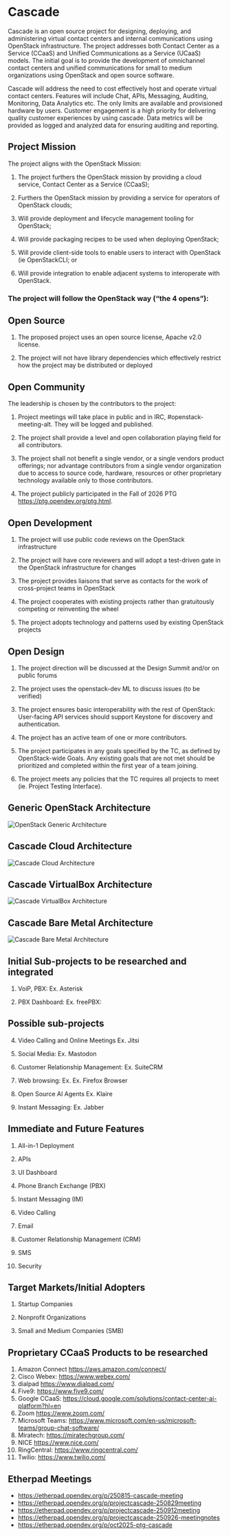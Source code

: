 # Cascade

Cascade is an open source project for designing, deploying, and administering virtual contact centers and internal communications using OpenStack infrastructure. The project addresses both Contact Center as a Service (CCaaS) and Unified Communications as a Service (UCaaS) models.
The initial goal is to provide the development of omnichannel contact centers and unified communications for small to medium organizations using OpenStack and open source software.

Cascade will address the need to cost effectively host and operate virtual contact centers. Features will include Chat, APIs, Messaging, Auditing, Monitoring, Data Analytics etc. 
The only limits are available and provisioned hardware by users.
Customer engagement is a high priority for delivering quality customer experiences by using cascade. Data metrics will be provided as logged and analyzed data for ensuring auditing and reporting.

## Project Mission

The project aligns with the OpenStack Mission:

1. The project furthers the OpenStack mission by providing a cloud service, Contact Center as a Service (CCaaS);

2. Furthers the OpenStack mission by providing a service for operators of OpenStack clouds;

3. Will provide deployment and lifecycle management tooling for OpenStack;

4. Will provide packaging recipes to be used when deploying OpenStack;

5. Will provide client-side tools to enable users to interact with OpenStack (ie OpenStackCLI; or

6. Will provide integration to enable adjacent systems to interoperate with OpenStack.

### The project will follow the OpenStack way (“the 4 opens”):

## Open Source

1. The proposed project uses an open source license, Apache v2.0 license.

2. The project will not have library dependencies which effectively restrict how the project may be distributed or deployed

## Open Community

The leadership is chosen by the contributors to the project:

1. Project meetings will take place in public and in IRC, #openstack-meeting-alt. They will be logged and published.

2. The project shall provide a level and open collaboration playing field for all contributors.
   
3. The project shall not benefit a single vendor, or a single vendors product offerings; nor advantage contributors from a single vendor organization due to access to source code, hardware, resources or other proprietary technology available only to those contributors.

4. The project publicly participated in the Fall of 2026 PTG https://ptg.opendev.org/ptg.html.

## Open Development

1. The project will use public code reviews on the OpenStack infrastructure

2. The project will have core reviewers and will adopt a test-driven gate in the OpenStack infrastructure for changes

3. The project provides liaisons that serve as contacts for the work of cross-project teams in OpenStack

4. The project cooperates with existing projects rather than gratuitously competing or reinventing the wheel

5. The project adopts technology and patterns used by existing OpenStack projects

## Open Design

1. The project direction will be discussed at the Design Summit and/or on public forums

2. The project uses the openstack-dev ML to discuss issues (to be verified)

3. The project ensures basic interoperability with the rest of OpenStack: User-facing API services should support Keystone for discovery and authentication.

4. The project has an active team of one or more contributors.

5. The project participates in any goals specified by the TC, as defined by OpenStack-wide Goals. Any existing goals that are not met should be prioritized and completed within the first year of a team joining.

6. The project meets any policies that the TC requires all projects to meet (ie. Project Testing Interface).

## Generic OpenStack Architecture

![OpenStack Generic Architecture](images/generic_openstack_architecture.png)

## Cascade Cloud Architecture

![Cascade Cloud Architecture](images/cascade_cloud_architecture.png)

## Cascade VirtualBox Architecture

![Cascade VirtualBox Architecture](images/cascade_virtualbox_architecture.png)

## Cascade Bare Metal Architecture

![Cascade Bare Metal Architecture](images/cascade_baremetal_architecture.png)

## Initial Sub-projects to be researched and integrated

1. VoiP, PBX: Ex. Asterisk 

2. PBX Dashboard: Ex. freePBX: 

## Possible sub-projects

4. Video Calling and Online Meetings Ex. Jitsi 

5. Social Media: Ex. Mastodon

6. Customer Relationship Management: Ex. SuiteCRM

7. Web browsing: Ex. Ex. Firefox Browser 

8. Open Source AI Agents Ex. Klaire

9. Instant Messaging: Ex. Jabber

## Immediate and Future Features

1. All-in-1 Deployment

2. APIs

3. UI Dashboard

4. Phone Branch Exchange (PBX)

5. Instant Messaging (IM)

6. Video Calling

7. Email

8. Customer Relationship Management (CRM)

9. SMS

10. Security

## Target Markets/Initial Adopters

1. Startup Companies

2. Nonprofit Organizations 

3. Small and Medium Companies (SMB)

## Proprietary CCaaS Products to be researched

1. Amazon Connect https://aws.amazon.com/connect/
2. Cisco Webex: https://www.webex.com/
3. dialpad https://www.dialpad.com/
4. Five9: https://www.five9.com/
5. Google CCaaS: https://cloud.google.com/solutions/contact-center-ai-platform?hl=en
6. Zoom https://www.zoom.com/
8. Microsoft Teams: https://www.microsoft.com/en-us/microsoft-teams/group-chat-software/
9. Miratech: https://miratechgroup.com/
10. NICE https://www.nice.com/
11. RingCentral: https://www.ringcentral.com/
12. Twilio: https://www.twilio.com/
    

## Etherpad Meetings
* https://etherpad.opendev.org/p/250815-cascade-meeting
* https://etherpad.opendev.org/p/projectcascade-250829meeting
* https://etherpad.opendev.org/p/projectcascade-250912meeting
* https://etherpad.opendev.org/p/projectcascade-250926-meetingnotes
* https://etherpad.opendev.org/p/oct2025-ptg-cascade
